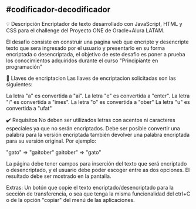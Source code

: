 #codificador-decodificador
---
💡  Descripción Encriptador de texto desarrollado con JavaScript, HTML y CSS para el challenge del Proyecto ONE de Oracle+Alura LATAM.

El desafio consiste en construir una pagina web que encripte y desencripte texto que sera ingresado por el usuario y presentarlo en su forma encriptada o desencriptada, el objetivo de este desafio es poner a prueba los conocimientos adquiridos durante el curso "Principiante en programación"

🔑 Llaves de encriptacion Las llaves de encriptacion solicitadas son las siguientes:

La letra "a" es convertida a "ai". La letra "e" es convertida a "enter". La letra "i" es convertida a "imes". La letra "o" es convertida a "ober" La letra "u" es convertida a "ufat"

✔️ Requisitos No deben ser utilizados letras con acentos ni caracteres especiales ya que no serán encriptados. Debe ser posible convertir una palabra para la versión encriptada también devolver una palabra encriptada para su versión original. Por ejemplo:

"gato" => "gaitober" gaitober" => "gato"

La página debe tener campos para inserción del texto que será encriptado o desencriptado, y el usuario debe poder escoger entre as dos opciones. El resultado debe ser mostrado en la pantalla.

Extras: Un botón que copie el texto encriptado/desencriptado para la sección de transferencia, o sea que tenga la misma funcionalidad del ctrl+C o de la opción "copiar" del menú de las aplicaciones.
